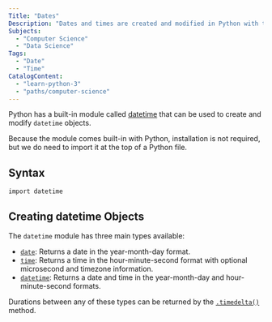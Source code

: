 ```yaml
---
Title: "Dates"
Description: "Dates and times are created and modified in Python with the built-in datetime module."
Subjects:
  - "Computer Science"
  - "Data Science"
Tags:
  - "Date"
  - "Time"
CatalogContent:
  - "learn-python-3"
  - "paths/computer-science"
---
```


Python has a built-in module called [datetime](https://docs.python.org/3/library/datetime.html) that can be used to create and modify `datetime` objects.

Because the module comes built-in with Python, installation is not required, but we do need to import it at the top of a Python file.

## Syntax

```pseudo
import datetime
```

## Creating datetime Objects

The `datetime` module has three main types available:

- [`date`](https://www.codecademy.com/resources/docs/python/dates/date): Returns a date in the year-month-day format.
- [`time`](https://www.codecademy.com/resources/docs/python/dates/time): Returns a time in the hour-minute-second format with optional microsecond and timezone information.
- [`datetime`](https://www.codecademy.com/resources/docs/python/dates/datetime): Returns a date and time in the year-month-day and hour-minute-second formats.

Durations between any of these types can be returned by the [`.timedelta()`](https://www.codecademy.com/resources/docs/python/dates/timedelta) method.
